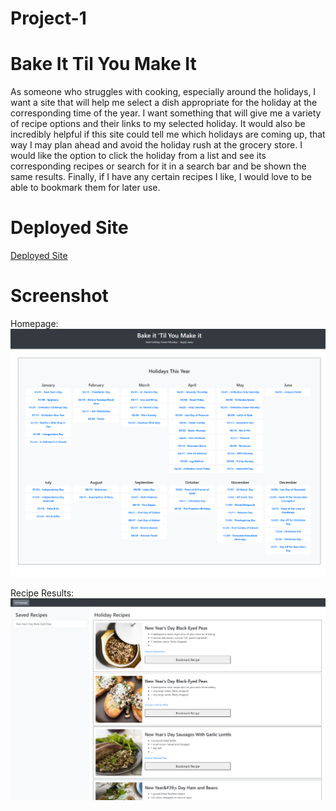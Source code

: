 # Project-1

# Bake It Til You Make It

As someone who struggles with cooking, especially around the holidays, I want a site that will help me select a dish appropriate for the holiday at the corresponding time of the year. I want something that will give me a variety of recipe options and their links to my selected holiday. It would also be incredibly helpful if this site could tell me which holidays are coming up, that way I may plan ahead and avoid the holiday rush at the grocery store. I would like the option to click the holiday from a list and see its corresponding recipes or search for it in a search bar and be shown the same results. Finally, if I have any certain recipes I like, I would love to be able to bookmark them for later use.

# Deployed Site

[Deployed Site](https://julesscheil.github.io/Project-1/)

# Screenshot

Homepage:
![Screenshot](./assets/hompagescreenshot.png)

Recipe Results:
![Screenshot](./assets/resultsscreenshot.png)

